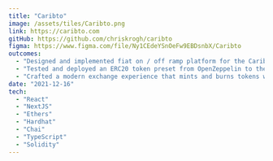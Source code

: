 ```yaml
---
title: "Caribto"
image: /assets/tiles/Caribto.png
link: https://caribto.com
gitHub: https://github.com/chriskrogh/caribto
figma: https://www.figma.com/file/Ny1CEdeYSnOeFw9EBDsnbX/Caribto
outcomes:
  - "Designed and implemented fiat on / off ramp platform for the Caribbean."
  - "Tested and deployed an ERC20 token preset from OpenZeppelin to the Polygon Mumbai test network using Hardhat."
  - "Crafted a modern exchange experience that mints and burns tokens with React, Ethers and NextJS."
date: "2021-12-16"
tech:
  - "React"
  - "NextJS"
  - "Ethers"
  - "Hardhat"
  - "Chai"
  - "TypeScript"
  - "Solidity"
---
```

